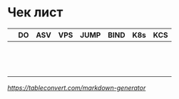 # Чек лист

|  | **DO** | **ASV** | **VPS** | **JUMP** | **BIND** | **K8s** | **KCS** |
|------|--------|---------|---------|----------|----------|---------|---------|
|      |        |         |         |          |          |         |         |
|      |        |         |         |          |          |         |         |
|      |        |         |         |          |          |         |         |
|      |        |         |         |          |          |         |         |
|      |        |         |         |          |          |         |         |
|      |        |         |         |          |          |         |         |
|      |        |         |         |          |          |         |         |
|      |        |         |         |          |          |         |         |
|      |        |         |         |          |          |         |         |
|      |        |         |         |          |          |         |         |
|      |        |         |         |          |          |         |         |
|      |        |         |         |          |          |         |         |
|      |        |         |         |          |          |         |         |


*https://tableconvert.com/markdown-generator*
